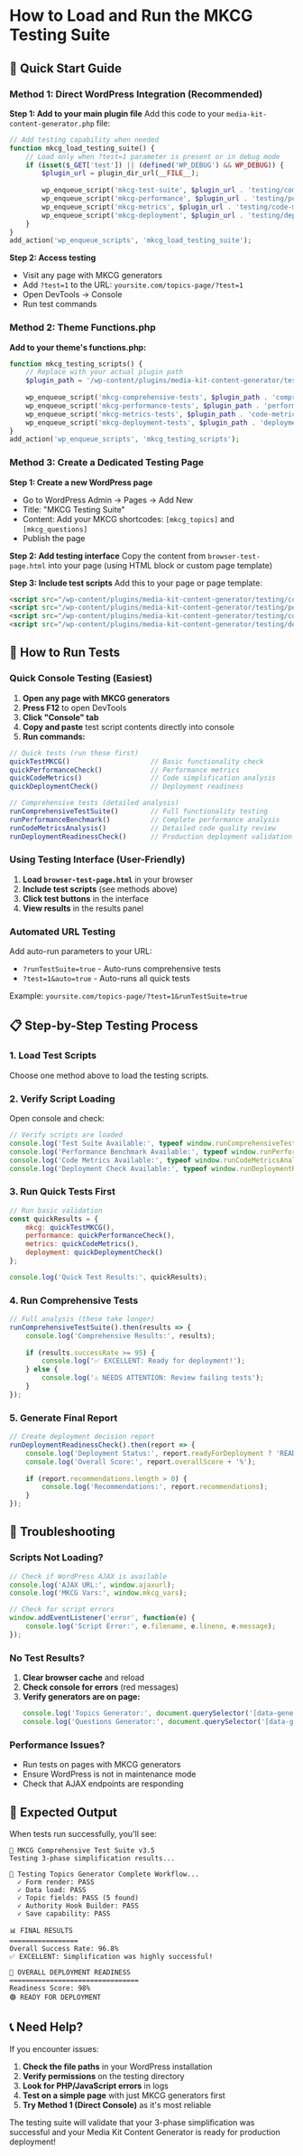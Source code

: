 # How to Load and Run the MKCG Testing Suite

## 🚀 Quick Start Guide

### Method 1: Direct WordPress Integration (Recommended)

**Step 1: Add to your main plugin file**
Add this code to your `media-kit-content-generator.php` file:

```php
// Add testing capability when needed
function mkcg_load_testing_suite() {
    // Load only when ?test=1 parameter is present or in debug mode
    if (isset($_GET['test']) || (defined('WP_DEBUG') && WP_DEBUG)) {
        $plugin_url = plugin_dir_url(__FILE__);
        
        wp_enqueue_script('mkcg-test-suite', $plugin_url . 'testing/comprehensive-test-suite.js', array(), '1.0', true);
        wp_enqueue_script('mkcg-performance', $plugin_url . 'testing/performance-benchmark.js', array(), '1.0', true);
        wp_enqueue_script('mkcg-metrics', $plugin_url . 'testing/code-metrics-analyzer.js', array(), '1.0', true);
        wp_enqueue_script('mkcg-deployment', $plugin_url . 'testing/deployment-readiness-checklist.js', array(), '1.0', true);
    }
}
add_action('wp_enqueue_scripts', 'mkcg_load_testing_suite');
```

**Step 2: Access testing**
- Visit any page with MKCG generators
- Add `?test=1` to the URL: `yoursite.com/topics-page/?test=1`
- Open DevTools → Console
- Run test commands

### Method 2: Theme Functions.php

**Add to your theme's functions.php:**

```php
function mkcg_testing_scripts() {
    // Replace with your actual plugin path
    $plugin_path = '/wp-content/plugins/media-kit-content-generator/testing/';
    
    wp_enqueue_script('mkcg-comprehensive-tests', $plugin_path . 'comprehensive-test-suite.js', array(), '1.0', true);
    wp_enqueue_script('mkcg-performance-tests', $plugin_path . 'performance-benchmark.js', array(), '1.0', true);
    wp_enqueue_script('mkcg-metrics-tests', $plugin_path . 'code-metrics-analyzer.js', array(), '1.0', true);
    wp_enqueue_script('mkcg-deployment-tests', $plugin_path . 'deployment-readiness-checklist.js', array(), '1.0', true);
}
add_action('wp_enqueue_scripts', 'mkcg_testing_scripts');
```

### Method 3: Create a Dedicated Testing Page

**Step 1: Create a new WordPress page**
- Go to WordPress Admin → Pages → Add New
- Title: "MKCG Testing Suite"
- Content: Add your MKCG shortcodes: `[mkcg_topics]` and `[mkcg_questions]`
- Publish the page

**Step 2: Add testing interface**
Copy the content from `browser-test-page.html` into your page (using HTML block or custom page template)

**Step 3: Include test scripts**
Add this to your page or page template:

```html
<script src="/wp-content/plugins/media-kit-content-generator/testing/comprehensive-test-suite.js"></script>
<script src="/wp-content/plugins/media-kit-content-generator/testing/performance-benchmark.js"></script>
<script src="/wp-content/plugins/media-kit-content-generator/testing/code-metrics-analyzer.js"></script>
<script src="/wp-content/plugins/media-kit-content-generator/testing/deployment-readiness-checklist.js"></script>
```

## 🧪 How to Run Tests

### Quick Console Testing (Easiest)

1. **Open any page with MKCG generators**
2. **Press F12** to open DevTools
3. **Click "Console" tab**
4. **Copy and paste** test script contents directly into console
5. **Run commands:**

```javascript
// Quick tests (run these first)
quickTestMKCG()                    // Basic functionality check
quickPerformanceCheck()            // Performance metrics
quickCodeMetrics()                 // Code simplification analysis
quickDeploymentCheck()             // Deployment readiness

// Comprehensive tests (detailed analysis)
runComprehensiveTestSuite()        // Full functionality testing
runPerformanceBenchmark()          // Complete performance analysis
runCodeMetricsAnalysis()           // Detailed code quality review
runDeploymentReadinessCheck()      // Production deployment validation
```

### Using Testing Interface (User-Friendly)

1. **Load `browser-test-page.html`** in your browser
2. **Include test scripts** (see methods above)
3. **Click test buttons** in the interface
4. **View results** in the results panel

### Automated URL Testing

Add auto-run parameters to your URL:
- `?runTestSuite=true` - Auto-runs comprehensive tests
- `?test=1&auto=true` - Auto-runs all quick tests

Example: `yoursite.com/topics-page/?test=1&runTestSuite=true`

## 📋 Step-by-Step Testing Process

### 1. Load Test Scripts
Choose one method above to load the testing scripts.

### 2. Verify Script Loading
Open console and check:
```javascript
// Verify scripts are loaded
console.log('Test Suite Available:', typeof window.runComprehensiveTestSuite === 'function');
console.log('Performance Benchmark Available:', typeof window.runPerformanceBenchmark === 'function');
console.log('Code Metrics Available:', typeof window.runCodeMetricsAnalysis === 'function');
console.log('Deployment Check Available:', typeof window.runDeploymentReadinessCheck === 'function');
```

### 3. Run Quick Tests First
```javascript
// Run basic validation
const quickResults = {
    mkcg: quickTestMKCG(),
    performance: quickPerformanceCheck(),
    metrics: quickCodeMetrics(),
    deployment: quickDeploymentCheck()
};

console.log('Quick Test Results:', quickResults);
```

### 4. Run Comprehensive Tests
```javascript
// Full analysis (these take longer)
runComprehensiveTestSuite().then(results => {
    console.log('Comprehensive Results:', results);
    
    if (results.successRate >= 95) {
        console.log('✅ EXCELLENT: Ready for deployment!');
    } else {
        console.log('⚠️ NEEDS ATTENTION: Review failing tests');
    }
});
```

### 5. Generate Final Report
```javascript
// Create deployment decision report
runDeploymentReadinessCheck().then(report => {
    console.log('Deployment Status:', report.readyForDeployment ? 'READY' : 'NOT READY');
    console.log('Overall Score:', report.overallScore + '%');
    
    if (report.recommendations.length > 0) {
        console.log('Recommendations:', report.recommendations);
    }
});
```

## 🔧 Troubleshooting

### Scripts Not Loading?
```javascript
// Check if WordPress AJAX is available
console.log('AJAX URL:', window.ajaxurl);
console.log('MKCG Vars:', window.mkcg_vars);

// Check for script errors
window.addEventListener('error', function(e) {
    console.log('Script Error:', e.filename, e.lineno, e.message);
});
```

### No Test Results?
1. **Clear browser cache** and reload
2. **Check console for errors** (red messages)
3. **Verify generators are on page:**
   ```javascript
   console.log('Topics Generator:', document.querySelector('[data-generator="topics"]'));
   console.log('Questions Generator:', document.querySelector('[data-generator="questions"]'));
   ```

### Performance Issues?
- Run tests on pages with MKCG generators
- Ensure WordPress is not in maintenance mode
- Check that AJAX endpoints are responding

## 🎯 Expected Output

When tests run successfully, you'll see:

```
🧪 MKCG Comprehensive Test Suite v3.5
Testing 3-phase simplification results...

📝 Testing Topics Generator Complete Workflow...
  ✓ Form render: PASS
  ✓ Data load: PASS
  ✓ Topic fields: PASS (5 found)
  ✓ Authority Hook Builder: PASS
  ✓ Save capability: PASS

📊 FINAL RESULTS
=================
Overall Success Rate: 96.8%
✅ EXCELLENT: Simplification was highly successful!

🎯 OVERALL DEPLOYMENT READINESS
================================
Readiness Score: 98%
🟢 READY FOR DEPLOYMENT
```

## 📞 Need Help?

If you encounter issues:

1. **Check the file paths** in your WordPress installation
2. **Verify permissions** on the testing directory
3. **Look for PHP/JavaScript errors** in logs
4. **Test on a simple page** with just MKCG generators first
5. **Try Method 1 (Direct Console)** as it's most reliable

The testing suite will validate that your 3-phase simplification was successful and your Media Kit Content Generator is ready for production deployment!
